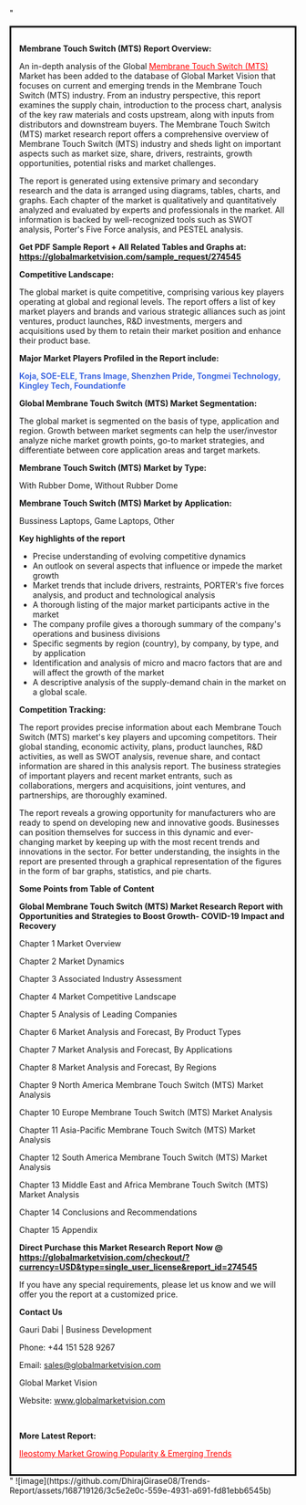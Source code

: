 "<div style='border: 3px solid black; padding: 1em;'>

<strong>Membrane Touch Switch (MTS) Report Overview:</strong>

An in-depth analysis of the Global <a style='color: #ff0000;' href='https://globalmarketvision.com/reports/global-membrane-touch-switch-mts-market/274545'>Membrane Touch Switch (MTS)</a> Market has been added to the database of Global Market Vision that focuses on current and emerging trends in the Membrane Touch Switch (MTS) industry. From an industry perspective, this report examines the supply chain, introduction to the process chart, analysis of the key raw materials and costs upstream, along with inputs from distributors and downstream buyers. The Membrane Touch Switch (MTS) market research report offers a comprehensive overview of Membrane Touch Switch (MTS) industry and sheds light on important aspects such as market size, share, drivers, restraints, growth opportunities, potential risks and market challenges.

The report is generated using extensive primary and secondary research and the data is arranged using diagrams, tables, charts, and graphs. Each chapter of the market is qualitatively and quantitatively analyzed and evaluated by experts and professionals in the market. All information is backed by well-recognized tools such as SWOT analysis, Porter's Five Force analysis, and PESTEL analysis.

<strong>Get PDF Sample Report + All Related Tables and Graphs at</strong><strong>:</strong><strong> <a style='color: #ff0000;' href='https://globalmarketvision.com/sample_request/274545?utm_source=linkedinPulse&utm_medium=SN&utm_campaign=SN'><strong>https://globalmarketvision.com/sample_request/274545</strong></a></strong>

<strong>Competitive Landscape:</strong>

The global market is quite competitive, comprising various key players operating at global and regional levels. The report offers a list of key market players and brands and various strategic alliances such as joint ventures, product launches, R&amp;D investments, mergers and acquisitions used by them to retain their market position and enhance their product base.

<strong>Major Market Players Profiled in the Report include:</strong>

<strong style='color: #4169e1;'>Koja, SOE-ELE, Trans Image, Shenzhen Pride, Tongmei Technology, Kingley Tech, Foundationfe</strong>

<strong>Global Membrane Touch Switch (MTS) Market Segmentation:</strong>

The global market is segmented on the basis of type, application and region. Growth between market segments can help the user/investor analyze niche market growth points, go-to market strategies, and differentiate between core application areas and target markets.

<strong>Membrane Touch Switch (MTS) Market by Type</strong><strong>:</strong>

With Rubber Dome, Without Rubber Dome

<strong>Membrane Touch Switch (MTS) Market by</strong><strong> Application:</strong>

Bussiness Laptops, Game Laptops, Other

<strong>Key highlights of the report</strong>
<ul>
  <li>Precise understanding of evolving competitive dynamics</li>
  <li>An outlook on several aspects that influence or impede the market growth</li>
  <li>Market trends that include drivers, restraints, PORTER's five forces analysis, and product and technological analysis</li>
  <li>A thorough listing of the major market participants active in the market</li>
  <li>The company profile gives a thorough summary of the company's operations and business divisions</li>
  <li>Specific segments by region (country), by company, by type, and by application</li>
  <li>Identification and analysis of micro and macro factors that are and will affect the growth of the market</li>
  <li>A descriptive analysis of the supply-demand chain in the market on a global scale.</li>
</ul>
<strong>Competition Tracking:</strong>

The report provides precise information about each Membrane Touch Switch (MTS) market's key players and upcoming competitors. Their global standing, economic activity, plans, product launches, R&amp;D activities, as well as SWOT analysis, revenue share, and contact information are shared in this analysis report. The business strategies of important players and recent market entrants, such as collaborations, mergers and acquisitions, joint ventures, and partnerships, are thoroughly examined.

The report reveals a growing opportunity for manufacturers who are ready to spend on developing new and innovative goods. Businesses can position themselves for success in this dynamic and ever-changing market by keeping up with the most recent trends and innovations in the sector. For better understanding, the insights in the report are presented through a graphical representation of the figures in the form of bar graphs, statistics, and pie charts.

<strong>Some Points from Table of Content</strong>

<strong>Global Membrane Touch Switch (MTS) Market Research Report with Opportunities and Strategies to Boost Growth- COVID-19 Impact and Recovery</strong>

Chapter 1 Market Overview

Chapter 2 Market Dynamics

Chapter 3 Associated Industry Assessment

Chapter 4 Market Competitive Landscape

Chapter 5 Analysis of Leading Companies

Chapter 6 Market Analysis and Forecast, By Product Types

Chapter 7 Market Analysis and Forecast, By Applications

Chapter 8 Market Analysis and Forecast, By Regions

Chapter 9 North America Membrane Touch Switch (MTS) Market Analysis

Chapter 10 Europe Membrane Touch Switch (MTS) Market Analysis

Chapter 11 Asia-Pacific Membrane Touch Switch (MTS) Market Analysis

Chapter 12 South America Membrane Touch Switch (MTS) Market Analysis

Chapter 13 Middle East and Africa Membrane Touch Switch (MTS) Market Analysis

Chapter 14 Conclusions and Recommendations

Chapter 15 Appendix

<strong>Direct Purchase this Market Research Report Now @ <a style='color: #ff0000;' href='https://globalmarketvision.com/checkout/?currency=USD&type=single_user_license&report_id=274545?utm_source=linkedinPulse&utm_medium=SN&utm_campaign=SN'><strong>https://globalmarketvision.com/checkout/?currency=USD&type=single_user_license&report_id=274545</strong></a></strong>

If you have any special requirements, please let us know and we will offer you the report at a customized price.
<p id='ember58' class='ember-view reader-content-blocks__paragraph'><strong>Contact Us</strong></p>
<p id='ember59' class='ember-view reader-content-blocks__paragraph'>Gauri Dabi | Business Development</p>
<p id='ember60' class='ember-view reader-content-blocks__paragraph'>Phone: +44 151 528 9267</p>
Email: <a href='mailto:sales@globalmarketvision.com'>sales@globalmarketvision.com</a>

Global Market Vision

Website: <a href='http://www.globalmarketvision.com/'>www.globalmarketvision.com</a>

&nbsp;

<strong>More Latest Report:</strong>

<a style='color: #ff0000;' href='https://medium.com/@namratasonawane27/ileostomy-market-growing-popularity-emerging-trends-bb5d82795a49'>Ileostomy Market Growing Popularity & Emerging Trends</a>

</div>"
![image](https://github.com/DhirajGirase08/Trends-Report/assets/168719126/3c5e2e0c-559e-4931-a691-fd81ebb6545b)
